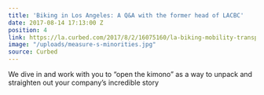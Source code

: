```yaml
---
title: 'Biking in Los Angeles: A Q&A with the former head of LACBC'
date: 2017-08-14 17:13:00 Z
position: 4
link: https://la.curbed.com/2017/8/2/16075160/la-biking-mobility-transportation-vision-zero
image: "/uploads/measure-s-minorities.jpg"
source: Curbed
---
```


We dive in and work with you to “open the kimono” as a way to unpack and straighten out your company’s incredible story
